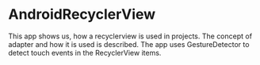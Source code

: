 # AndroidRecyclerView
This app shows us, how a recyclerview is used in projects. The concept of adapter and how it is used is described. The app uses GestureDetector to detect touch events in the RecyclerView items.
